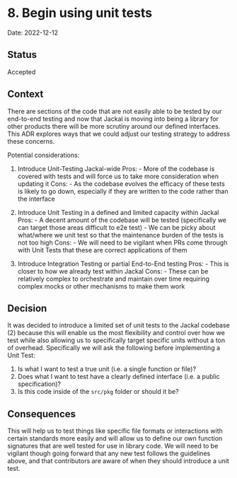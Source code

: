 # 8. Begin using unit tests

Date: 2022-12-12

## Status

Accepted

## Context

There are sections of the code that are not easily able to be tested by our end-to-end testing and now that Jackal is moving into being a library for other products there will be more scrutiny around our defined interfaces.  This ADR explores ways that we could adjust our testing strategy to address these concerns.

Potential considerations:

1. Introduce Unit-Testing Jackal-wide
    Pros:
        - More of the codebase is covered with tests and will force us to take more consideration when updating it
    Cons:
        - As the codebase evolves the efficacy of these tests is likely to go down, especially if they are written to the code rather than the interface

2. Introduce Unit Testing in a defined and limited capacity within Jackal
    Pros:
        - A decent amount of the codebase will be tested (specifically we can target those areas difficult to e2e test)
        - We can be picky about what/where we unit test so that the maintenance burden of the tests is not too high
    Cons:
        - We will need to be vigilant when PRs come through with Unit Tests that these are correct applications of them

3. Introduce Integration Testing or partial End-to-End testing
    Pros:
        - This is closer to how we already test within Jackal
    Cons:
        - These can be relatively complex to orchestrate and maintain over time requiring complex mocks or other mechanisms to make them work

## Decision

It was decided to introduce a limited set of unit tests to the Jackal codebase (2) because this will enable us the most flexibility and control over how we test while also allowing us to specifically target specific units without a ton of overhead.  Specifically we will ask the following before implementing a Unit Test:

1. Is what I want to test a true unit (i.e. a single function or file)?
2. Does what I want to test have a clearly defined interface (i.e. a public specification)?
3. Is this code inside of the `src/pkg` folder or should it be?

## Consequences

This will help us to test things like specific file formats or interactions with certain standards more easily and will allow us to define our own function signatures that are well tested for use in library code.  We will need to be vigilant though going forward that any new test follows the guidelines above, and that contributors are aware of when they should introduce a unit test.
